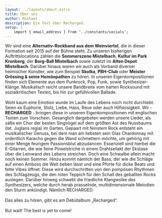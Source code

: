 ```yaml
---
layout: ../layouts/about.astro
title: Über uns
author: Michael
description: Ein Text über Recharged.
setup: |
    import { email_address } from '../constants/socials';
---
```


Wir sind eine **Alternativ-Rockband aus dem Weinviertel**, die in dieser Formation seit 2015 auf der Bühne steht. Zu unseren bisherigen Auftrittslocations zählen die **Sommerszene Mistelbach**, **Kultur im Park Kronberg**, der **Borg-Ball Mistelbach** sowie zuletzt im **Alten Depot Mistelbach**. Darüber hinaus waren wir auch als Vorband diverser heimischer Künstler, wie zum Beispiel **Skolka**, **PBH-Club** oder **Meister Grössing & seine Homöopathen** zu hören.
In unseren Eigenkompositionen finden sich Elemente aus dem Punkrock, Pop, Funk, sowie Synthesizer-Klänge. Musikalisch reicht unsere Bandbreite vom harten Rocksound mit sozialkritischen Texten, bis hin zur gefühlvollen Ballade. 
&nbsp;<br>
&nbsp;<br>
Wohl kaum eine Emotion wurde im Laufe des Lebens noch nicht durchlebt. Seien es Euphorie, Stolz, Liebe, Hass, Reue oder auch Hilfslosigkeit. Wir - **RECHARGED** - bringen diese in unseren Eigenkompositionen mit englischen Texten zum Vorschein. Gesanglich dargeboten werden unsere Lieder, als säße ein Chor der besten Singvögel auf dem größten Ast des Nussbaums (lat. Juglans regia) im Garten. Gepaart mit feinstem Rock entsteht ein musikalischer Genuss, bei dem man am liebsten sein Glas Chardonnay mit ordentlich Karacho gegen die Wand schmettern möchte, um gehörig mit einer Menge feurigem Passionsblut abzudancen. Essenziell sind hierbei die E-Gitarren, die wie feine Pinselstriche in einem Drahtseilakt der Ekstase über die Leinwand des Lebens streichen. Doch eine Schwalbe allein macht noch keinen Sommer. Hinzu kommt nämlich der Bass, der wie die Schläge auf einen Amboss die Welt beben lässt und eine Pforte für dicke Beats und fette Vibes öffnet. Diese wird durchschritten von den pompösen Rhythmen des Schlagzeugs, die den roten Teppich für den Schall des geballten Rocks auslegen. Darüber hinweg schwebt die friedliche Klangwolke des Synthesizers, welche durch herab prasselnde, multidimensionale Melodien den Sturm ankündigt. Nämlich RECHARGED. 
&nbsp;<br>
&nbsp;<br>
Das alles zu hören, gibt es am Debütalbum „Recharged“.
&nbsp;<br>
&nbsp;<br>
But wait! The best is yet to come!